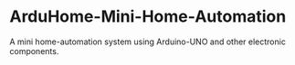 # ArduHome-Mini-Home-Automation
A mini home-automation system using Arduino-UNO and other electronic components.
